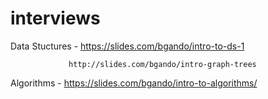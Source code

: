 # interviews

Data Stuctures - https://slides.com/bgando/intro-to-ds-1

                 http://slides.com/bgando/intro-graph-trees

Algorithms - https://slides.com/bgando/intro-to-algorithms/
